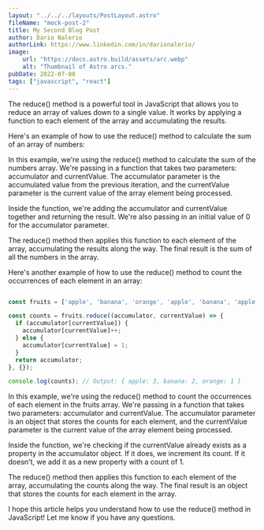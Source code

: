 ```yaml
---
layout: "../../../layouts/PostLayout.astro"
fileName: "mock-post-2"
title: My Second Blog Post
author: Dario Nalerio
authorLink: https://www.linkedin.com/in/darionalerio/
image:
    url: "https://docs.astro.build/assets/arc.webp"
    alt: "Thumbnail of Astro arcs."
pubDate: 2022-07-08
tags: ["javascript", "react"]
---
```

The reduce() method is a powerful tool in JavaScript that allows you to reduce an array of values down to a single value. It works by applying a function to each element of the array and accumulating the results.

Here's an example of how to use the reduce() method to calculate the sum of an array of numbers:

In this example, we're using the reduce() method to calculate the sum of the numbers array. We're passing in a function that takes two parameters: accumulator and currentValue. The accumulator parameter is the accumulated value from the previous iteration, and the currentValue parameter is the current value of the array element being processed.

Inside the function, we're adding the accumulator and currentValue together and returning the result. We're also passing in an initial value of 0 for the accumulator parameter.

The reduce() method then applies this function to each element of the array, accumulating the results along the way. The final result is the sum of all the numbers in the array.

Here's another example of how to use the reduce() method to count the occurrences of each element in an array:

````js

const fruits = ['apple', 'banana', 'orange', 'apple', 'banana', 'apple'];

const counts = fruits.reduce((accumulator, currentValue) => {
  if (accumulator[currentValue]) {
    accumulator[currentValue]++;
  } else {
    accumulator[currentValue] = 1;
  }
  return accumulator;
}, {});

console.log(counts); // Output: { apple: 3, banana: 2, orange: 1 }


````

In this example, we're using the reduce() method to count the occurrences of each element in the fruits array. We're passing in a function that takes two parameters: accumulator and currentValue. The accumulator parameter is an object that stores the counts for each element, and the currentValue parameter is the current value of the array element being processed.

Inside the function, we're checking if the currentValue already exists as a property in the accumulator object. If it does, we increment its count. If it doesn't, we add it as a new property with a count of 1.

The reduce() method then applies this function to each element of the array, accumulating the counts along the way. The final result is an object that stores the counts for each element in the array.

I hope this article helps you understand how to use the reduce() method in JavaScript! Let me know if you have any questions.